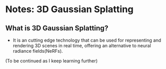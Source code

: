 # Notes: 3D Gaussian Splatting

## What is 3D Gaussian Splatting?
- It is an cutting edge technology that can be used for representing and rendering 3D scenes in real time, offering an alternative to neural radiance fields(NeRFs).

(To be continued as I keep learning further)